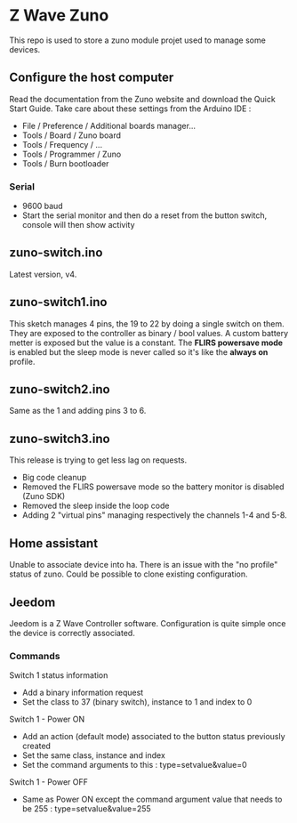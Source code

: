 # Z Wave Zuno
This repo is used to store a zuno module projet used to manage some devices.

## Configure the host computer
Read the documentation from the Zuno website and download the Quick Start Guide.
Take care about these settings from the Arduino IDE :
- File / Preference / Additional boards manager...
- Tools / Board / Zuno board
- Tools / Frequency / ...
- Tools / Programmer / Zuno
- Tools / Burn bootloader

### Serial
- 9600 baud
- Start the serial monitor and then do a reset from the button switch, console will then show activity

## zuno-switch.ino
Latest version, v4.


## zuno-switch1.ino
This sketch manages 4 pins, the 19 to 22 by doing a single switch on them.
They are exposed to the controller as binary / bool values.
A custom battery metter is exposed but the value is a constant.
The **FLIRS powersave mode** is enabled but the sleep mode is never called so it's like the **always on** profile.

## zuno-switch2.ino
Same as the 1 and adding pins 3 to 6.

## zuno-switch3.ino
This release is trying to get less lag on requests.
- Big code cleanup
- Removed the FLIRS powersave mode so the battery monitor is disabled (Zuno SDK)
- Removed the sleep inside the loop code
- Adding 2 "virtual pins" managing respectively the channels 1-4 and 5-8.

## Home assistant
Unable to associate device into ha. There is an issue with the "no profile" status of zuno.
Could be possible to clone existing configuration.


## Jeedom
Jeedom is a Z Wave Controller software.
Configuration is quite simple once the device is correctly associated.

### Commands
Switch 1 status information
- Add a binary information request
- Set the class to 37 (binary switch), instance to 1 and index to 0

Switch 1 - Power ON
- Add an action (default mode) associated to the button status previously created 
- Set the same class, instance and index
- Set the command arguments to this : type=setvalue&value=0

Switch 1 - Power OFF
- Same as Power ON except the command argument value that needs to be 255 : type=setvalue&value=255



